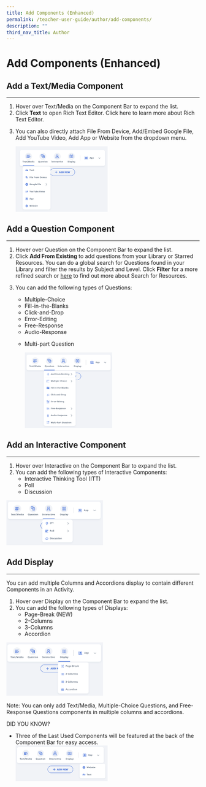 ```yaml
---
title: Add Components (Enhanced)
permalink: /teacher-user-guide/author/add-components/
description: ""
third_nav_title: Author
---
```

<h1 id="add-components-enhanced-">Add Components (Enhanced)</h1>
<h2 id="add-a-text-media-component">Add a Text/Media Component</h2>
<hr>
<ol>
<li>Hover over Text/Media on the Component Bar to expand the list. </li>
<li>Click <strong>Text</strong> to open Rich Text Editor. Click here to learn more about Rich Text Editor.</li>
<li><p>You can also directly attach File From Device, Add/Embed Google File, Add YouTube Video, Add App or Website from the dropdown menu. </p>
<p> <img style="width: 50%;" src="/images/2Teacher/AU-AddComponent1.png"></p>
</li>
</ol>
<h2 id="add-a-question-component">Add a Question Component</h2>
<hr>
<ol>
<li>Hover over Question on the Component Bar to expand the list. </li>
<li>Click <strong>Add From Existing</strong> to add questions from your Library or Starred Resources. You can do a global search for Questions found in your Library and filter the results by Subject and Level. Click <strong>Filter</strong> for a more refined search or <a href="https://www.learning.moe.edu.sg/sls/teachers/user-guide/vle/teacher/LessonResources/SearchForResources.html">here</a> to find out more about Search for Resources.</li>
<li><p>You can add the following types of Questions:</p>
<ul>
<li>Multiple-Choice</li>
<li>Fill-in-the-Blanks</li>
<li>Click-and-Drop</li>
<li>Error-Editing</li>
<li>Free-Response</li>
<li>Audio-Response</li>
<li><p>Multi-part Question</p>
<p><img style="width: 50%;" src="/images/2Teacher/AU-AddComponent2.png"></p>
</li>
</ul>
</li>
</ol>
<h2 id="add-an-interactive-component">Add an Interactive Component</h2>
<hr>
<ol>
<li>Hover over Interactive on the Component Bar to expand the list.</li>
<li>You can add the following types of Interactive Components:<ul>
<li>Interactive Thinking Tool (ITT)</li>
<li>Poll</li>
<li>Discussion</li>
</ul>
</li>
</ol>
<p><img style="width: 50%;" src="/images/2Teacher/AU-AddComponent3.png"></p>
<h2 id="-add-display-"><strong>Add Display</strong></h2>
<hr>
<p>You can add multiple Columns and Accordions display to contain different Components in an Activity.</p>
<ol>
<li>Hover over Display on the Component Bar to expand the list.</li>
<li>You can add the following types of Displays:<ul>
<li>Page-Break (NEW)</li>
<li>2-Columns</li>
<li>3-Columns</li>
<li>Accordion</li>
</ul>
</li>
</ol>
<p><img style="width: 50%;" src="/images/2Teacher/AU-AddComponent4.png"></p>
<p>Note: You can only add Text/Media, Multiple-Choice Questions, and Free-Response Questions components in multiple columns and accordions.</p>
<p>DID YOU KNOW?</p>
<ul>
<li>Three of the Last Used Components will be featured at the back of the Component Bar for easy access.</li>
<img style="width: 50%;" src="/images/2Teacher/AU-AddComponent5.png">
</ul>